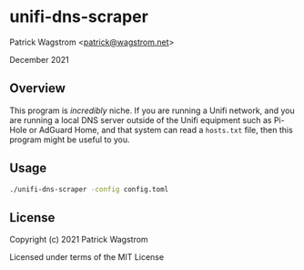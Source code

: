 unifi-dns-scraper
=================

Patrick Wagstrom &lt;patrick@wagstrom.net&gt;

December 2021

Overview
--------

This program is _incredibly_ niche. If you are running a Unifi network, and you are running a local DNS server outside of the Unifi equipment such as Pi-Hole or AdGuard Home, and that system can read a `hosts.txt` file, then this program might be useful to you.

Usage
-----

```bash
./unifi-dns-scraper -config config.toml
```

License
-------

Copyright (c) 2021 Patrick Wagstrom

Licensed under terms of the MIT License